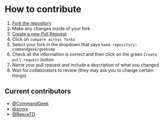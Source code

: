 # How to contribute
1. [Fork the repository](https://github.com/commandgeek/geeksmp/fork)
2. Make any changes inside of your fork
3. [Create a new Pull Request](https://github.com/commandgeek/geeksmp/compare)
4. Click on `compare across forks`
5. Select your fork in the dropdown that says `head repository: commandgeek/geeksmp`
6. Check all the information is correct and then click on the green `Create pull request` button
7. Name your pull request and include a description of what you changed
8. Wait for collaborators to review (they may ask you to change certain things)

## Current contributors
- [@CommandGeek](https://github.com/commandgeek)
- [@srnyx](https://github.com/srnyx)
- [@ReeceTD](https://github.com/reecetd)
